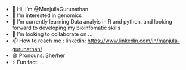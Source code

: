 - 👋 Hi, I’m @ManjullaGurunathan
- 👀 I’m interested in genomics
- 🌱 I’m currently learning Data analyis in R and python, and looking forward to developing my bioinfomatic skills
- 💞️ I’m looking to collaborate on ...
- 📫 How to reach me : linkedin: https://www.linkedin.com/in/manjula-gurunathan/
- 😄 Pronouns: She/her
- ⚡ Fun fact: ...

<!---
ManjullaGurunathan/ManjullaGurunathan is a ✨ special ✨ repository because its `README.md` (this file) appears on your GitHub profile.
You can click the Preview link to take a look at your changes.
--->
